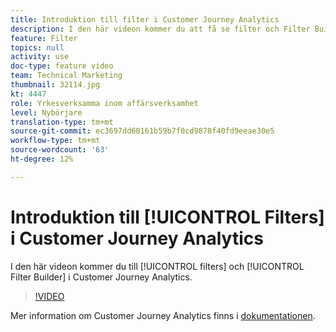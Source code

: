 ```yaml
---
title: Introduktion till filter i Customer Journey Analytics
description: I den här videon kommer du att få se filter och Filter Builder i Adobe Customer Journey Analytics.
feature: Filter
topics: null
activity: use
doc-type: feature video
team: Technical Marketing
thumbnail: 32114.jpg
kt: 4447
role: Yrkesverksamma inom affärsverksamhet
level: Nybörjare
translation-type: tm+mt
source-git-commit: ec3697dd60161b59b7f0cd9878f40fd9eeae30e5
workflow-type: tm+mt
source-wordcount: '63'
ht-degree: 12%

---
```



# Introduktion till [!UICONTROL Filters] i Customer Journey Analytics

I den här videon kommer du till [!UICONTROL filters] och [!UICONTROL Filter Builder] i Customer Journey Analytics.

>[!VIDEO](https://video.tv.adobe.com/v/32114/?quality=12)

Mer information om Customer Journey Analytics finns i [dokumentationen](https://docs.adobe.com/content/help/en/analytics-platform/using/cja-landing.html).
